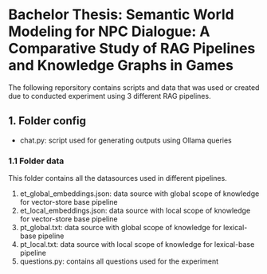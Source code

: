 # Bachelor Thesis: Semantic World Modeling for NPC Dialogue: A Comparative Study of RAG Pipelines and Knowledge Graphs in Games

The following reporsitory contains scripts and data that was used or created due to conducted experiment using 3 different RAG pipelines.

## 1. Folder config

- chat.py: script used for generating outputs using Ollama queries

### 1.1 Folder data
This folder contains all the datasources used in different pipelines.
1. et_global_embeddings.json: data source with global scope of knowledge for vector-store base pipeline
2. et_local_embeddings.json: data source with local scope of knowledge for vector-store base pipeline
3. pt_global.txt: data source with global scope of knowledge for lexical-base pipeline
4. pt_local.txt: data source with local scope of knowledge for lexical-base pipeline
5. questions.py: contains all questions used for the experiment

